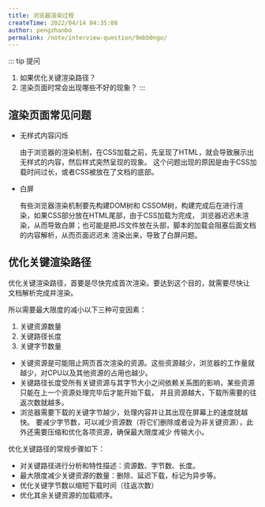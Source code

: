 ```yaml
---
title: 浏览器渲染过程
createTime: 2022/04/14 04:35:08
author: pengzhanbo
permalink: /note/interview-question/9mbb0ngo/
---
```


::: tip 提问
1. 如果优化关键渲染路径？
2. 渲染页面时常会出现哪些不好的现象？
:::

## 渲染页面常见问题

- 无样式内容闪烁
  
  由于浏览器的渲染机制，在CSS加载之前，先呈现了HTML，就会导致展示出无样式的内容，然后样式突然呈现的现象。
  这个问题出现的原因是由于CSS加载时间过长，或者CSS被放在了文档的底部。

- 白屏
  
  有些浏览器渲染机制要先构建DOM树和 CSSOM树，构建完成后在进行渲染，如果CSS部分放在HTML尾部，由于CSS加载为完成，
  浏览器迟迟未渲染，从而导致白屏；也可能是把JS文件放在头部，脚本的加载会阻塞后面文档的内容解析，从而页面迟迟未
  渲染出来，导致了白屏问题。

## 优化关键渲染路径

优化关键渲染路径，首要是尽快完成首次渲染。要达到这个目的，就需要尽快让 文档解析完成并渲染。

所以需要最大限度的减小以下三种可变因素：

1. 关键资源数量
2. 关键路径长度
3. 关键字节数量

- 关键资源是可能阻止网页首次渲染的资源。这些资源越少，浏览器的工作量就越少，对CPU以及其他资源的占用也越少。
- 关键路径长度受所有关键资源与其字节大小之间依赖关系图的影响，某些资源只能在上一个资源处理完毕后才能开始下载，
  并且资源越大，下载所需要的往返次数就越多。
- 浏览器需要下载的关键字节越少，处理内容并让其出现在屏幕上的速度就越快。
  要减少字节数，可以减少资源数（将它们删除或者设为非关键资源），此外还需要压缩和优化各项资源，确保最大限度减少
  传输大小。

优化关键路径的常规步骤如下：
- 对关键路径进行分析和特性描述：资源数、字节数、长度。
- 最大限度减少关键资源的数量：删除、延迟下载，标记为异步等。
- 优化关键字节数以缩短下载时间（往返次数）
- 优化其余关键资源的加载顺序。
